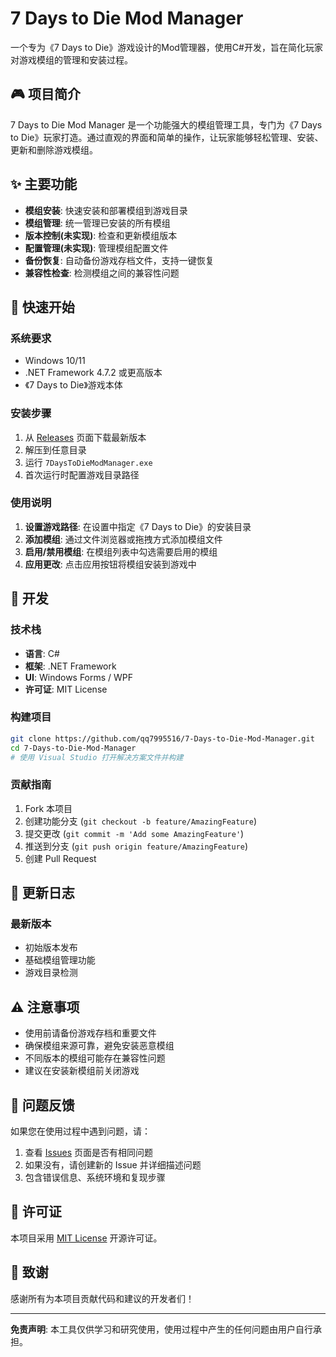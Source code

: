 # 7 Days to Die Mod Manager

一个专为《7 Days to Die》游戏设计的Mod管理器，使用C#开发，旨在简化玩家对游戏模组的管理和安装过程。

## 🎮 项目简介

7 Days to Die Mod Manager 是一个功能强大的模组管理工具，专门为《7 Days to Die》玩家打造。通过直观的界面和简单的操作，让玩家能够轻松管理、安装、更新和删除游戏模组。

## ✨ 主要功能

- **模组安装**: 快速安装和部署模组到游戏目录
- **模组管理**: 统一管理已安装的所有模组
- **版本控制(未实现)**: 检查和更新模组版本
- **配置管理(未实现)**: 管理模组配置文件
- **备份恢复**: 自动备份游戏存档文件，支持一键恢复
- **兼容性检查**: 检测模组之间的兼容性问题

## 🚀 快速开始

### 系统要求

- Windows 10/11
- .NET Framework 4.7.2 或更高版本
- 《7 Days to Die》游戏本体

### 安装步骤

1. 从 [Releases](https://github.com/qq7995516/7-Days-to-Die-Mod-Manager/releases) 页面下载最新版本
2. 解压到任意目录
3. 运行 `7DaysToDieModManager.exe`
4. 首次运行时配置游戏目录路径

### 使用说明

1. **设置游戏路径**: 在设置中指定《7 Days to Die》的安装目录
2. **添加模组**: 通过文件浏览器或拖拽方式添加模组文件
3. **启用/禁用模组**: 在模组列表中勾选需要启用的模组
4. **应用更改**: 点击应用按钮将模组安装到游戏中

## 🔧 开发

### 技术栈

- **语言**: C#
- **框架**: .NET Framework
- **UI**: Windows Forms / WPF
- **许可证**: MIT License

### 构建项目

```bash
git clone https://github.com/qq7995516/7-Days-to-Die-Mod-Manager.git
cd 7-Days-to-Die-Mod-Manager
# 使用 Visual Studio 打开解决方案文件并构建
```

### 贡献指南

1. Fork 本项目
2. 创建功能分支 (`git checkout -b feature/AmazingFeature`)
3. 提交更改 (`git commit -m 'Add some AmazingFeature'`)
4. 推送到分支 (`git push origin feature/AmazingFeature`)
5. 创建 Pull Request

## 📝 更新日志

### 最新版本

- 初始版本发布
- 基础模组管理功能
- 游戏目录检测

## ⚠️ 注意事项

- 使用前请备份游戏存档和重要文件
- 确保模组来源可靠，避免安装恶意模组
- 不同版本的模组可能存在兼容性问题
- 建议在安装新模组前关闭游戏

## 🐛 问题反馈

如果您在使用过程中遇到问题，请：

1. 查看 [Issues](https://github.com/qq7995516/7-Days-to-Die-Mod-Manager/issues) 页面是否有相同问题
2. 如果没有，请创建新的 Issue 并详细描述问题
3. 包含错误信息、系统环境和复现步骤

## 📄 许可证

本项目采用 [MIT License](LICENSE) 开源许可证。

## 🙏 致谢

感谢所有为本项目贡献代码和建议的开发者们！

---

**免责声明**: 本工具仅供学习和研究使用，使用过程中产生的任何问题由用户自行承担。

